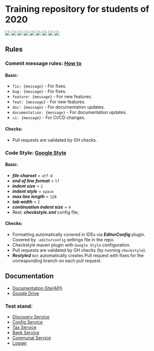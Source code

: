 ﻿# Training repository for students of 2020

[![][super_linter img]][super_linter]
[![][codacy img]][codacy]
[![][codefactor img]][codefactor]
[![][depshield img]][depshield]
[![][snyk img]][snyk]
[![][dependabot img]][dependabot]
[![][travisci img]][travisci]
[![][sonar img]][sonar]
[![][bch img]][bch]

## Rules

### Commit message rules: [How to][conventional_commits]

#### Basic:

+ `fix: {message}` - For fixes.
+ `bug: {message}` - For fixes.
+ `feature: {message}` - For new features.
+ `feat: {message}` - For new features.
+ `doc: {message}` - For documentation updates.
+ `documentation: {message}` - For documentation updates.
+ `ci: {message}` - For CI/CD changes.

#### Checks:

+ Pull requests are validated by GH checks.

### Code Style: [Google Style][google_style]

#### Basic:

+ ***file charset*** = `utf-8`
+ ***end of line format*** = `lf`
+ ***indent size*** = `2`
+ ***indent style*** = `space`
+ ***max line length*** = `120`
+ ***tab width*** = `2`
+ ***continuation indent size*** = `4`
+ Rest: ***checkstyle.xml*** config file;

#### Checks:

+ Formatting automatically covered in IDEs via ***EditorConfig*** plugin. Covered by `.editorconfig` settings file in
  the repo.
+ Checkstyle maven plugin with `Google Style` configuration.  
+ Pull requests are validated by GH checks (by running `checkstyle`). 
+ ***Restyled*** `bot` automatically creates Pull request with fixes for the corresponding branch on each pull request.

## Documentation

+ [Documentation Site(API)][gh_docs]
+ [Google Drive][gd_docs]

### Test stand: ###

+ [Discovery Service][heroku_discovery]
+ [Config Service][heroku_config]
+ [Tax Service][heroku_tax]
+ [Bank Service][heroku_bank]
+ [Communal Service][heroku_communal]
+ [Logger][heroku_logger]

[super_linter]: https://github.com/marketplace/actions/super-linter

[super_linter img]: https://github.com/kostua16/UNC_2020_MS_TLT/workflows/Lint%20Code%20Base/badge.svg

[codacy]: https://www.codacy.com/gh/kostua16/UNC_2020_MS_TLT/dashboard?utm_source=github.com&amp;utm_medium=referral&amp;utm_content=kostua16/UNC_2020_MS_TLT&amp;utm_campaign=Badge_Grade

[codacy img]: https://app.codacy.com/project/badge/Grade/feaf6ddb9de643f2b4b8afa969775b9a

[codefactor]: https://www.codefactor.io/repository/github/kostua16/unc_2020_ms_tlt

[codefactor img]: https://www.codefactor.io/repository/github/kostua16/unc_2020_ms_tlt/badge

[depshield]: https://depshield.github.io

[depshield img]: https://depshield.sonatype.org/badges/kostua16/UNC_2020_MS_TLT/depshield.svg

[snyk]: https://snyk.io/test/github/kostua16/UNC_2020_MS_TLT?targetFile=pom.xml

[snyk img]: https://snyk.io/test/github/kostua16/UNC_2020_MS_TLT/badge.svg

[dependabot]: https://dependabot.com

[dependabot img]: https://api.dependabot.com/badges/status?host=github&repo=kostua16/UNC_2020_MS_TLT

[travisci]: https://travis-ci.com/kostua16/UNC_2020_MS_TLT

[travisci img]: https://travis-ci.com/kostua16/UNC_2020_MS_TLT.svg?branch=develop

[bch]: https://bettercodehub.com/

[bch img]: https://bettercodehub.com/edge/badge/kostua16/UNC_2020_MS_TLT?branch=develop

[sonar]: https://sonarcloud.io/dashboard?id=kostua16_UNC_2020_MS_TLT

[sonar img]: https://sonarcloud.io/api/project_badges/measure?project=kostua16_UNC_2020_MS_TLT&metric=alert_status

[conventional_commits]: https://www.conventionalcommits.org/en/v1.0.0/

[google_style]: https://google.github.io/styleguide/javaguide.html

[heroku_discovery]: https://nc-edu-2020-discovery.herokuapp.com/

[heroku_config]: https://nc-edu-2020-config.herokuapp.com/

[heroku_tax]: https://nc-edu-2020-tax.herokuapp.com/

[heroku_bank]: https://nc-edu-2020-bank.herokuapp.com/

[heroku_logger]: https://nc-edu-2020-logger.herokuapp.com/

[heroku_communal]: https://nc-edu-2020-communal.herokuapp.com/

[gh_docs]: https://kostua16.github.io/UNC_2020_MS_TLT/

[gd_docs]: https://drive.google.com/file/d/1TWNZE-uM_BkHLkCsursHb-hK7jyvmy8D/view?usp=sharing
